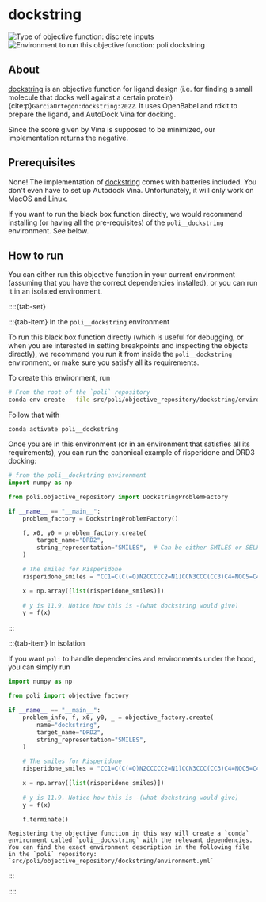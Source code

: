 # dockstring

![Type of objective function: discrete inputs](https://img.shields.io/badge/Type-discrete_inputs-blue)
![Environment to run this objective function: poli dockstring](https://img.shields.io/badge/Environment-poli____dockstring-teal
)

## About

[dockstring](https://github.com/dockstring/dockstring) is an objective function for ligand design (i.e. for finding a small molecule that docks well against a certain protein) {cite:p}`GarciaOrtegon:dockstring:2022`. It uses OpenBabel and rdkit to prepare the ligand, and AutoDock Vina for docking.

Since the score given by Vina is supposed to be minimized, our implementation returns the negative.

## Prerequisites

None! The implementation of [dockstring](https://github.com/dockstring/dockstring) comes with batteries included. You don't even have to set up Autodock Vina. Unfortunately, it will only work on MacOS and Linux.

If you want to run the black box function directly, we would recommend installing (or having all the pre-requisites) of the `poli__dockstring` environment. See below.

## How to run

You can either run this objective function in your current environment (assuming that you have the correct dependencies installed), or you can run it in an isolated environment.

::::{tab-set}

:::{tab-item} In the `poli__dockstring` environment

To run this black box function directly (which is useful for debugging, or when you are interested in setting breakpoints and inspecting the objects directly), we recommend you run it from inside the `poli__dockstring` environment, or make sure you satisfy all its requirements.

To create this environment, run

```bash
# From the root of the `poli` repository
conda env create --file src/poli/objective_repository/dockstring/environment.yml
```

Follow that with

```
conda activate poli__dockstring
```

Once you are in this environment (or in an environment that satisfies all its requirements), you can run the canonical example of risperidone and DRD3 docking:

```python
# from the poli__dockstring environment
import numpy as np

from poli.objective_repository import DockstringProblemFactory

if __name__ == "__main__":
    problem_factory = DockstringProblemFactory()

    f, x0, y0 = problem_factory.create(
        target_name="DRD2",
        string_representation="SMILES",  # Can be either SMILES or SELFIES
    )

    # The smiles for Risperidone
    risperidone_smiles = "CC1=C(C(=O)N2CCCCC2=N1)CCN3CCC(CC3)C4=NOC5=C4C=CC(=C5)F"

    x = np.array([list(risperidone_smiles)])
    
    # y is 11.9. Notice how this is -(what dockstring would give)
    y = f(x)
```

:::

:::{tab-item} In isolation

If you want `poli` to handle dependencies and environments under the hood, you can simply run

```python
import numpy as np

from poli import objective_factory

if __name__ == "__main__":
    problem_info, f, x0, y0, _ = objective_factory.create(
        name="dockstring",
        target_name="DRD2",
        string_representation="SMILES",
    )

    # The smiles for Risperidone
    risperidone_smiles = "CC1=C(C(=O)N2CCCCC2=N1)CCN3CCC(CC3)C4=NOC5=C4C=CC(=C5)F"

    x = np.array([list(risperidone_smiles)])
    
    # y is 11.9. Notice how this is -(what dockstring would give)
    y = f(x)

    f.terminate()
```

```{warning}
Registering the objective function in this way will create a `conda` environment called `poli__dockstring` with the relevant dependencies. You can find the exact environment description in the following file in the `poli` repository: `src/poli/objective_repository/dockstring/environment.yml`

```

:::

::::

